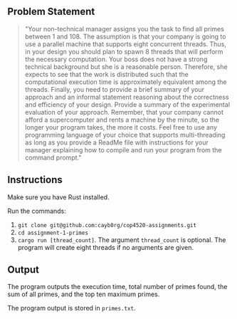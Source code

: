 ## Problem Statement
> "Your non-technical manager assigns you the task to find all primes between 1 and 108. The assumption is that your company is going to use a parallel machine that supports eight concurrent threads. Thus, in your design you should plan to spawn 8 threads that will perform the necessary computation. Your boss does not have a strong technical background but she is a reasonable person. Therefore, she expects to see that the work is distributed such that the computational execution time is approximately equivalent among the threads. Finally, you need to provide a brief summary of your approach and an informal statement reasoning about the correctness and efficiency of your design. Provide a summary of the experimental evaluation of your approach. Remember, that your company cannot afford a supercomputer and rents a machine by the minute, so the longer your program takes, the more it costs. Feel free to use any programming language of your choice that supports multi-threading as long as you provide a ReadMe file with instructions for your manager explaining how to compile and run your program from the command prompt."

## Instructions
Make sure you have Rust installed.

Run the commands:
1. `git clone git@github.com:cayb0rg/cop4520-assignments.git`
2. `cd assignment-1-primes`
3. `cargo run [thread_count]`. The argument `thread_count` is optional. The program will create eight threads if no arguments are given.

## Output
The program outputs the execution time, total number of primes found, the sum of all primes, and the top ten maximum primes.

The program output is stored in `primes.txt`.
